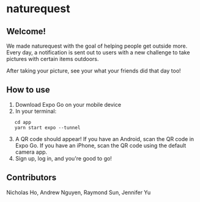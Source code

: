 # naturequest

## Welcome!
We made naturequest with the goal of helping people get outside more. Every day, a notification is sent out to users with a new challenge to take pictures with certain items outdoors. 

After taking your picture, see your what your friends did that day too!

## How to use
1. Download Expo Go on your mobile device
2. In your terminal:
```
   cd app
   yarn start expo --tunnel
```
3. A QR code should appear! If you have an Android, scan the QR code in Expo Go. If you have an iPhone, scan the QR code using the default camera app.
4. Sign up, log in, and you're good to go!

## Contributors
Nicholas Ho, Andrew Nguyen, Raymond Sun, Jennifer Yu